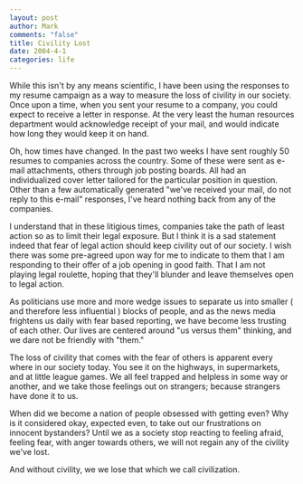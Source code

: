 ```yaml
--- 
layout: post
author: Mark
comments: "false"
title: Civility Lost
date: 2004-4-1
categories: life
---
```

While this isn't by any means scientific, I have been using the responses to my resume campaign as a way to measure the loss of civility in our society. Once upon a time, when you sent your resume to a company, you could expect to receive a letter in response. At the very least the human resources department would acknowledge receipt of your mail, and would indicate how long they would keep it on hand.

Oh, how times have changed. In the past two weeks I have sent roughly 50 resumes to companies across the country. Some of these were sent as e-mail attachments, others through job posting boards. All had an individualized cover letter tailored for the particular position in question. Other than a few automatically generated "we've received your mail, do not reply to this e-mail" responses, I've heard nothing back from any of the companies.

I understand that in these litigious times, companies take the path of least action so as to limit their legal exposure. But I think it is a sad statement indeed that fear of legal action should keep civility out of our society. I wish there was some pre-agreed upon way for me to indicate to them that I am responding to their offer of a job opening in good faith. That I am not playing legal roulette, hoping that they'll blunder and leave themselves open to legal action.

As politicians use more and more wedge issues to separate us into smaller ( and therefore less influential ) blocks of people, and as the news media frightens us daily with fear based reporting, we have become less trusting of each other.  Our lives are centered around "us versus them" thinking, and we dare not be friendly with "them."

The loss of civility that comes with the fear of others is apparent every where in our society today. You see it on the highways, in supermarkets, and at little league games. We all feel trapped and helpless in some way or another, and we take those feelings out on strangers; because strangers have done it to us.

When did we become a nation of people obsessed with getting even? Why is it considered okay, expected even, to take out our frustrations on innocent bystanders? Until we as a society stop reacting to feeling afraid, feeling fear, with anger towards others, we will not regain any of the civility we've lost.

And without civility, we we lose that which we call civilization.
